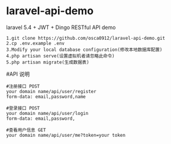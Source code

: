 # laravel-api-demo
laravel 5.4 + JWT + Dingo RESTful API demo

	1.git clone https://github.com/osca0912/laravel-api-demo.git
	2.cp .env.example .env
	3.Modify your local database configuration(修改本地数据库配置)
	4.php artisan serve(设置虚拟机者请忽略此命令)
	5.php artisan migrate(生成数据表)

#API 说明

	#注册接口 POST
	your domain name/api/user/register
	form-data: email,password,name

	#登录接口 POST
	your domain name/api/user/login
	form-data: email,password,

	#查看用户信息 GET
	your domain name/api/user/me?token=your token 